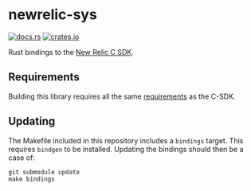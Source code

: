 newrelic-sys
============

[![docs.rs](https://docs.rs/newrelic-sys/badge.svg)](https://docs.rs/newrelic-sys)
[![crates.io](https://img.shields.io/crates/v/newrelic-sys.svg)](https://crates.io/crates/newrelic-sys)

Rust bindings to the [New Relic C SDK].

Requirements
------------

Building this library requires all the same [requirements] as the C-SDK.

Updating
--------

The Makefile included in this repository includes a `bindings` target. This requires `bindgen` to be installed. Updating the bindings should then be a case of:

    git submodule update
    make bindings

[New Relic C SDK]: https://github.com/newrelic/c-sdk
[requirements]: https://github.com/newrelic/c-sdk#requirements
[bindgen]: https://rust-lang.github.io/rust-bindgen
